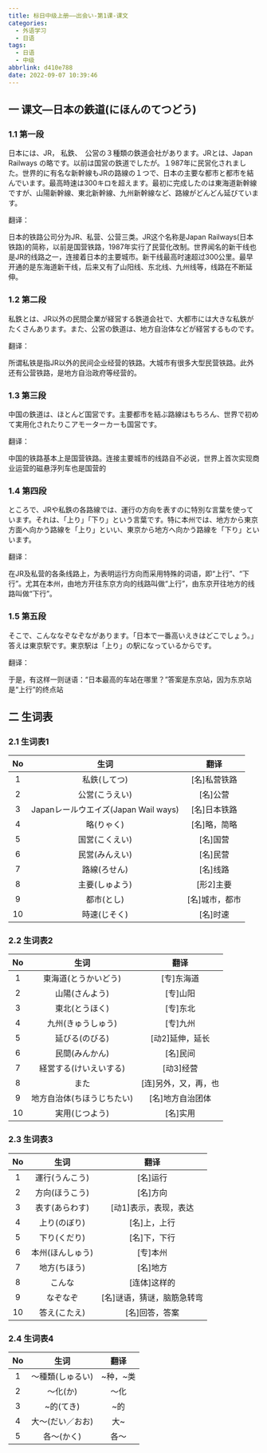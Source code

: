 ```yaml
---
title: 标日中级上册——出会い-第1课-课文
categories:
  - 外语学习
  - 日语
tags:
  - 日语
  - 中级
abbrlink: d410e788
date: 2022-09-07 10:39:46
---
```

## 一 课文—日本の鉄道(にほんのてつどう)

### 1.1 第一段

日本には、JR， 私鉄、　公営の３種類の鉄道会社があります。JRとは、Japan Railways の略です。以前は国営の鉄道でしたが。１987年に民営化されました。世界的に有名な新幹線もJRの路線の１つで、日本の主要な都市と都市を結んでいます。最高時速は300キロを超えます。最初に完成したのは東海道新幹線ですが、山陽新幹線、東北新幹線、九州新幹線など、路線がどんどん延びています。

<!--more-->

翻译：

日本的铁路公司分为JR、私营、公营三类。JR这个名称是Japan Railways(日本铁路)的简称，以前是国营铁路，1987年实行了民营化改制。世界闻名的新干线也是JR的线路之一，连接着日本的主要城市。新干线最高时速超过300公里。最早开通的是东海道新干线，后来又有了山阳线、东北线、九州线等，线路在不断延伸。

### 1.2 第二段

私鉄とは、JR以外の民間企業が経営する鉄道会社で、大都市には大きな私鉄がたくさんあります。また、公営の鉄道は、地方自治体などが経営するものです。

翻译：

所谓私铁是指JR以外的民间企业经营的铁路。大城市有很多大型民营铁路。此外还有公营铁路，是地方自治政府等经营的。

### 1.3 第三段

中国の鉄道は、ほとんど国営です。主要都市を結ぶ路線はもちろん、世界で初めて実用化されたりこアモーターカーも国営です。

翻译：

中国的铁路基本上是国营铁路。连接主要城市的线路自不必说，世界上首次实现商业运营的磁悬浮列车也是国营的

### 1.4 第四段

ところで、JRや私鉄の各路線では、運行の方向を表すのに特別な言葉を使っています。それは、「上り」「下り」という言葉です。特に本州では、地方から東京方面へ向かう路線を「上り」といい、東京から地方へ向かう路線を「下り」といいます。

翻译：

在JR及私营的各条线路上，为表明运行方向而采用特殊的词语，即“上行”、“下行”。尤其在本州，由地方开往东京方向的线路叫做“上行”，由东京开往地方的线路叫做“下行”。

### 1.5 第五段

そこで、こんななぞなぞながあります。「日本で一番高いえきはどこでしょう。」答えは東京駅です。東京駅は「上り」の駅になっているからです。

翻译：

于是，有这样一则谜语：“日本最高的车站在哪里？”答案是东京站，因为东京站是“上行”的终点站

## 二 生词表

### 2.1 生词表1

|  No  |                 生词                 |      翻译      |
| :--: | :----------------------------------: | :------------: |
|  1   |             私鉄(してつ)             |  [名]私营铁路  |
|  2   |            公営(こうえい)            |    [名]公营    |
|  3   | Japanレールウエイズ(Japan Wail ways) |  [名]日本铁路  |
|  4   |              略(りゃく)              |  [名]略，简略  |
|  5   |            国営(こくえい)            |    [名]国营    |
|  6   |            民営(みんえい)            |    [名]民营    |
|  7   |             路線(ろせん)             |    [名]线路    |
|  8   |            主要(しゅよう)            |   [形2]主要    |
|  9   |              都市(とし)              | [名]城市，都市 |
|  10  |             時速(じそく)             |    [名]时速    |

### 2.2 生词表2

|  No  |            生词            |         翻译         |
| :--: | :------------------------: | :------------------: |
|  1   |    東海道(とうかいどう)    |      [专]东海道      |
|  2   |       山陽(さんよう)       |       [专]山阳       |
|  3   |       東北(とうほく)       |       [专]东北       |
|  4   |     九州(きゅうしゅう)     |       [专]九州       |
|  5   |       延びる(のびる)       |   [动2]延伸，延长    |
|  6   |       民間(みんかん)       |       [名]民间       |
|  7   |   経営する(けいえいする)   |      [动3]经营       |
|  8   |            また            | [连]另外，又，再，也 |
|  9   | 地方自治体(ちほうじちたい) |   [名]地方自治团体   |
|  10  |       実用(じつよう)       |       [名]实用       |

### 2.3 生词表3

|  No  |       生词       |            翻译            |
| :--: | :--------------: | :------------------------: |
|  1   |  運行(うんこう)  |          [名]运行          |
|  2   |  方向(ほうこう)  |          [名]方向          |
|  3   |  表す(あらわす)  |   [动1]表示，表现，表达    |
|  4   |   上り(のぼり)   |        [名]上，上行        |
|  5   |   下り(くだり)   |        [名]下，下行        |
|  6   | 本州(ほんしゅう) |          [专]本州          |
|  7   |   地方(ちほう)   |          [名]地方          |
|  8   |      こんな      |        [连体]这样的        |
|  9   |     なぞなぞ     | [名]谜语，猜谜，脑筋急转弯 |
|  10  |   答え(こたえ)   |       [名]回答，答案       |

### 2.4 生词表4

|  No  |       生词       |   翻译   |
| :--: | :--------------: | :------: |
|  1   | ～種類(しゅるい) | ~种，~类 |
|  2   |     ～化(か)     |   ～化   |
|  3   |    ~的(てき)     |   ~的    |
|  4   | 大～(だい／おお) |   大~    |
|  5   |    各～(かく)    |   各～   |

